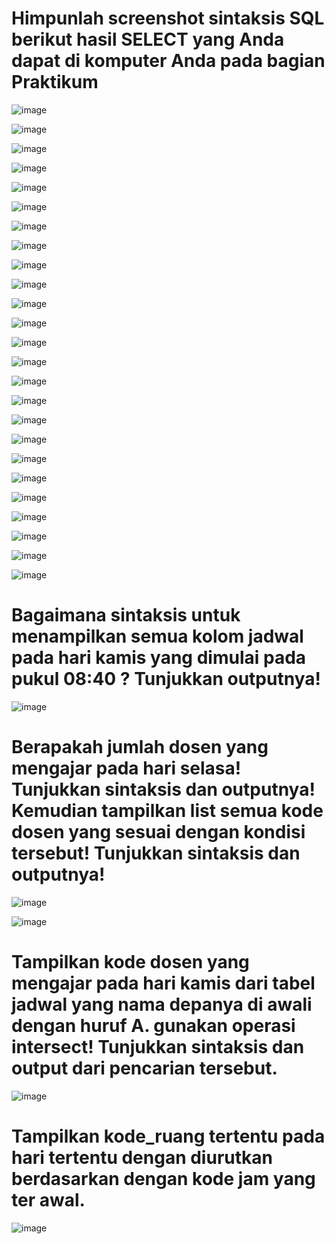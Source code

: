 <h1>Himpunlah screenshot sintaksis SQL berikut hasil SELECT yang Anda dapat di komputer Anda pada bagian Praktikum</h1>

![image](https://github.com/dhafimuammar/TUGAS-PRAKTIKUM/assets/160202301/e1eefa57-4ef1-4ee7-9863-d0f79d81a06f)

![image](https://github.com/dhafimuammar/TUGAS-PRAKTIKUM/assets/160202301/701f4258-d49b-4cb0-b56c-7dcecd1a5e0a)

![image](https://github.com/dhafimuammar/TUGAS-PRAKTIKUM/assets/160202301/f38972f1-f4a8-41a6-9bcf-9dec735b66d9)

![image](https://github.com/dhafimuammar/TUGAS-PRAKTIKUM/assets/160202301/380336fb-f382-487b-834f-da2588df7ec0)

![image](https://github.com/dhafimuammar/TUGAS-PRAKTIKUM/assets/160202301/be6b6129-3256-48cb-8f18-9bee074436c6)

![image](https://github.com/dhafimuammar/TUGAS-PRAKTIKUM/assets/160202301/af8ada76-0f89-4948-b53e-284dae0ddef7)

![image](https://github.com/dhafimuammar/TUGAS-PRAKTIKUM/assets/160202301/cc87cd7c-1e3e-4ba6-b56c-b56029177ed7)

![image](https://github.com/dhafimuammar/TUGAS-PRAKTIKUM/assets/160202301/a40460da-f456-45bb-a1d9-d593d13e82d4)

![image](https://github.com/dhafimuammar/TUGAS-PRAKTIKUM/assets/160202301/db3567dc-c198-4b5e-8403-6e5f849db8cb)

![image](https://github.com/dhafimuammar/TUGAS-PRAKTIKUM/assets/160202301/ee0948eb-2f8b-4435-9454-b86be8aef417)

![image](https://github.com/dhafimuammar/TUGAS-PRAKTIKUM/assets/160202301/dff76931-244a-4bc8-9ff8-fad68badb68e)

![image](https://github.com/dhafimuammar/TUGAS-PRAKTIKUM/assets/160202301/0f21b378-ae4e-4ace-b162-b4f026b2b892)

![image](https://github.com/dhafimuammar/TUGAS-PRAKTIKUM/assets/160202301/a5f3abc1-e0f5-4440-aeca-0177c5c9b5af)

![image](https://github.com/dhafimuammar/TUGAS-PRAKTIKUM/assets/160202301/1fc21210-9d45-45ca-a279-7e3eb0ff99fe)

![image](https://github.com/dhafimuammar/TUGAS-PRAKTIKUM/assets/160202301/13485748-2079-4cab-8fe7-8efe1e9bb3ab)

![image](https://github.com/dhafimuammar/TUGAS-PRAKTIKUM/assets/160202301/31999094-446a-4fb9-8c18-0523b400cca8)

![image](https://github.com/dhafimuammar/TUGAS-PRAKTIKUM/assets/160202301/72f1bc8f-c326-4d2b-b4be-95929e95a99f)

![image](https://github.com/dhafimuammar/TUGAS-PRAKTIKUM/assets/160202301/8f3275eb-8bb2-4719-a125-641339a6ff06)

![image](https://github.com/dhafimuammar/TUGAS-PRAKTIKUM/assets/160202301/432e84e6-4706-4820-93b6-7cd272a0c9b6)

![image](https://github.com/dhafimuammar/TUGAS-PRAKTIKUM/assets/160202301/04e05038-890b-4402-b782-f526663747b7)

![image](https://github.com/dhafimuammar/TUGAS-PRAKTIKUM/assets/160202301/caf6c018-aaa3-467b-9e2c-b80cd4e83ed8)

![image](https://github.com/dhafimuammar/TUGAS-PRAKTIKUM/assets/160202301/61b4c2a8-7bb1-4b04-baae-02dfb9f07ae6)

![image](https://github.com/dhafimuammar/TUGAS-PRAKTIKUM/assets/160202301/05801a36-9493-4ecb-a30f-99e3dc82bf4a)

![image](https://github.com/dhafimuammar/TUGAS-PRAKTIKUM/assets/160202301/bdddc910-4e76-4029-a104-3229f777ff63)

![image](https://github.com/dhafimuammar/TUGAS-PRAKTIKUM/assets/160202301/d1530ec5-a17f-41aa-8a19-525ce6060a1a)

<h1>Bagaimana sintaksis untuk menampilkan semua kolom jadwal pada hari kamis yang dimulai pada pukul 08:40 ? Tunjukkan outputnya!</h1>

![image](https://github.com/dhafimuammar/TUGAS-PRAKTIKUM/assets/160202301/cdac7b30-b33e-456d-865e-d43dca89c981)

<h1>Berapakah jumlah dosen yang mengajar pada hari selasa! Tunjukkan sintaksis dan outputnya! Kemudian tampilkan list 
semua kode dosen yang sesuai dengan kondisi tersebut! Tunjukkan sintaksis dan outputnya!</h1>

![image](https://github.com/dhafimuammar/TUGAS-PRAKTIKUM/assets/160202301/0cda3266-adfe-40ae-9551-3f76458fe03b)

![image](https://github.com/dhafimuammar/TUGAS-PRAKTIKUM/assets/160202301/bacee3d1-359c-4b30-a2fd-4c7254b360e7)

<h1>Tampilkan kode dosen yang mengajar pada hari kamis dari tabel jadwal yang nama depanya di awali dengan huruf A. 
  gunakan operasi intersect! Tunjukkan sintaksis dan output dari pencarian tersebut.</h1>

![image](https://github.com/dhafimuammar/TUGAS-PRAKTIKUM/assets/160202301/bb423a90-a127-425b-8d9b-e466d5dd531b)

<h1>Tampilkan kode_ruang tertentu pada hari tertentu dengan diurutkan berdasarkan dengan kode jam yang ter awal.</h1>

![image](https://github.com/dhafimuammar/TUGAS-PRAKTIKUM/assets/160202301/f5bb9b10-8e17-4ccc-bbc2-165c0262d489)

